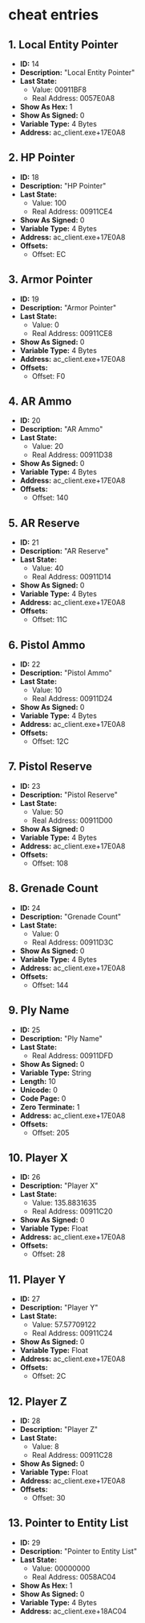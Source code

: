 # cheat entries

## 1. Local Entity Pointer

- **ID:** 14
- **Description:** "Local Entity Pointer"
- **Last State:**
  - Value: 00911BF8
  - Real Address: 0057E0A8
- **Show As Hex:** 1
- **Show As Signed:** 0
- **Variable Type:** 4 Bytes
- **Address:** ac_client.exe+17E0A8

## 2. HP Pointer

- **ID:** 18
- **Description:** "HP Pointer"
- **Last State:**
  - Value: 100
  - Real Address: 00911CE4
- **Show As Signed:** 0
- **Variable Type:** 4 Bytes
- **Address:** ac_client.exe+17E0A8
- **Offsets:**
  - Offset: EC

## 3. Armor Pointer

- **ID:** 19
- **Description:** "Armor Pointer"
- **Last State:**
  - Value: 0
  - Real Address: 00911CE8
- **Show As Signed:** 0
- **Variable Type:** 4 Bytes
- **Address:** ac_client.exe+17E0A8
- **Offsets:**
  - Offset: F0

## 4. AR Ammo

- **ID:** 20
- **Description:** "AR Ammo"
- **Last State:**
  - Value: 20
  - Real Address: 00911D38
- **Show As Signed:** 0
- **Variable Type:** 4 Bytes
- **Address:** ac_client.exe+17E0A8
- **Offsets:**
  - Offset: 140

## 5. AR Reserve

- **ID:** 21
- **Description:** "AR Reserve"
- **Last State:**
  - Value: 40
  - Real Address: 00911D14
- **Show As Signed:** 0
- **Variable Type:** 4 Bytes
- **Address:** ac_client.exe+17E0A8
- **Offsets:**
  - Offset: 11C

## 6. Pistol Ammo

- **ID:** 22
- **Description:** "Pistol Ammo"
- **Last State:**
  - Value: 10
  - Real Address: 00911D24
- **Show As Signed:** 0
- **Variable Type:** 4 Bytes
- **Address:** ac_client.exe+17E0A8
- **Offsets:**
  - Offset: 12C

## 7. Pistol Reserve

- **ID:** 23
- **Description:** "Pistol Reserve"
- **Last State:**
  - Value: 50
  - Real Address: 00911D00
- **Show As Signed:** 0
- **Variable Type:** 4 Bytes
- **Address:** ac_client.exe+17E0A8
- **Offsets:**
  - Offset: 108

## 8. Grenade Count

- **ID:** 24
- **Description:** "Grenade Count"
- **Last State:**
  - Value: 0
  - Real Address: 00911D3C
- **Show As Signed:** 0
- **Variable Type:** 4 Bytes
- **Address:** ac_client.exe+17E0A8
- **Offsets:**
  - Offset: 144

## 9. Ply Name

- **ID:** 25
- **Description:** "Ply Name"
- **Last State:**
  - Real Address: 00911DFD
- **Show As Signed:** 0
- **Variable Type:** String
- **Length:** 10
- **Unicode:** 0
- **Code Page:** 0
- **Zero Terminate:** 1
- **Address:** ac_client.exe+17E0A8
- **Offsets:**
  - Offset: 205

## 10. Player X

- **ID:** 26
- **Description:** "Player X"
- **Last State:**
  - Value: 135.8831635
  - Real Address: 00911C20
- **Show As Signed:** 0
- **Variable Type:** Float
- **Address:** ac_client.exe+17E0A8
- **Offsets:**
  - Offset: 28

## 11. Player Y

- **ID:** 27
- **Description:** "Player Y"
- **Last State:**
  - Value: 57.57709122
  - Real Address: 00911C24
- **Show As Signed:** 0
- **Variable Type:** Float
- **Address:** ac_client.exe+17E0A8
- **Offsets:**
  - Offset: 2C

## 12. Player Z

- **ID:** 28
- **Description:** "Player Z"
- **Last State:**
  - Value: 8
  - Real Address: 00911C28
- **Show As Signed:** 0
- **Variable Type:** Float
- **Address:** ac_client.exe+17E0A8
- **Offsets:**
  - Offset: 30

## 13. Pointer to Entity List

- **ID:** 29
- **Description:** "Pointer to Entity List"
- **Last State:**
  - Value: 00000000
  - Real Address: 0058AC04
- **Show As Hex:** 1
- **Show As Signed:** 0
- **Variable Type:** 4 Bytes
- **Address:** ac_client.exe+18AC04

